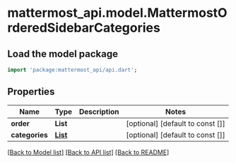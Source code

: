 # mattermost_api.model.MattermostOrderedSidebarCategories

## Load the model package
```dart
import 'package:mattermost_api/api.dart';
```

## Properties
Name | Type | Description | Notes
------------ | ------------- | ------------- | -------------
**order** | **List<String>** |  | [optional] [default to const []]
**categories** | [**List<MattermostSidebarCategoryWithChannels>**](MattermostSidebarCategoryWithChannels.md) |  | [optional] [default to const []]

[[Back to Model list]](../GENERATED_README.md#documentation-for-models) [[Back to API list]](../GENERATED_README.md#documentation-for-api-endpoints) [[Back to README]](../GENERATED_README.md)



